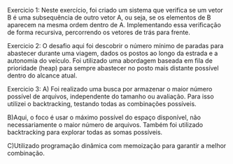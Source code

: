 Exercicio 1:
Neste exercício, foi criado um sistema que verifica se um vetor B é uma subsequência de outro vetor A, ou seja, se os elementos de B aparecem na mesma ordem dentro de A. 
Implementando essa verificação de forma recursiva, percorrendo os vetores de trás para frente.

Exercicio 2:
O desafio aqui foi descobrir o número mínimo de paradas para abastecer durante uma viagem, dados os postos ao longo da estrada e a autonomia do veículo. 
Foi utilizado uma abordagem baseada em fila de prioridade (heap) para sempre abastecer no posto mais distante possível dentro do alcance atual.

Exercicio 3:
A) Foi realizado uma busca por armazenar o maior número possível de arquivos, independente do tamanho ou avaliação. Para isso utilizei o backtracking, testando todas as combinações possíveis.

B)Aqui, o foco é usar o máximo possível do espaço disponível, não necessariamente o maior número de arquivos. Também foi utilizado backtracking para explorar todas as somas possíveis.

C)Utilizado programação dinâmica com memoização para garantir a melhor combinação.

